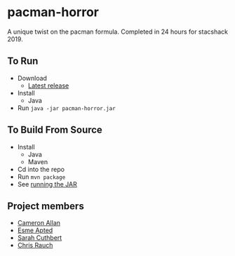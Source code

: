 # pacman-horror

A unique twist on the pacman formula. Completed in 24 hours for stacshack 2019.

## To Run

- Download
  - [Latest release](https://github.com/CamerAllan/pacman-horror/releases/tag/v1.0.0)
- Install
  - Java
- Run `java -jar pacman-horror.jar`

## To Build From Source

- Install
  - Java
  - Maven
- Cd into the repo
- Run `mvn package`
- See [running the JAR](#to-run)

## Project members

- [Cameron Allan](https://github.com/camerallan)
- [Esme Apted](https://github.com/EsmeApted)
- [Sarah Cuthbert](https://github.com/sarahcuthbert)
- [Chris Rauch](https://github.com/chrisrauch193)
